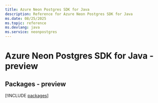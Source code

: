 ```yaml
---
title: Azure Neon Postgres SDK for Java
description: Reference for Azure Neon Postgres SDK for Java
ms.date: 08/25/2025
ms.topic: reference
ms.devlang: java
ms.service: neonpostgres
---
```

# Azure Neon Postgres SDK for Java - preview
## Packages - preview
[!INCLUDE [packages](neon-postgres-index.md)]
